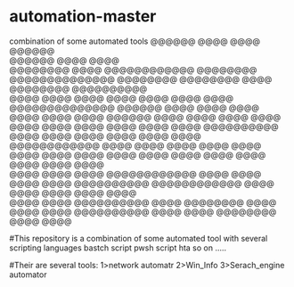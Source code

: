 # automation-master
combination of some automated tools
          @@@@@@                    @@@@                                                  @@@@  @@@@@@                          
          @@@@@@                  @@@@                                                  @@@@                                    
        @@@@@@@@    @@@@    @@@@@@@@@@@@    @@@@@@@@    @@@@@@@@@@@@@@      @@@@@@@@  @@@@@@@@  @@@@    @@@@@@@@    @@@@@@@@@@  
      @@@@  @@@@    @@@@    @@@@  @@@@    @@@@  @@@@    @@@@@@@@@@@@@@  @@@@@@  @@@@    @@@@    @@@@  @@@@  @@@@    @@@@  @@@@@@
    @@@@    @@@@  @@@@    @@@@  @@@@    @@@@    @@@@  @@@@  @@@@  @@@@    @@@@@@@@@@  @@@@    @@@@  @@@@    @@@@  @@@@    @@@@  
    @@@@@@@@@@@@  @@@@    @@@@  @@@@    @@@@    @@@@  @@@@  @@@@  @@@@  @@@@    @@@@  @@@@    @@@@  @@@@    @@@@  @@@@    @@@@  
  @@@@      @@@@  @@@@  @@@@@@@@@@@@    @@@@  @@@@    @@@@  @@@@  @@@@@@@@@@  @@@@@@@@@@@@    @@@@  @@@@  @@@@    @@@@    @@@@  
@@@@        @@@@  @@@@@@@@@@    @@@@    @@@@@@@@    @@@@  @@@@  @@@@    @@@@@@@@@@    @@@@  @@@@    @@@@@@@@    @@@@    @@@@    


#This repository is a combination of some automated tool with several scripting languages
bastch script
pwsh script
hta
so on .....

#Their are several tools:
1>network automatr
2>Win_Info
3>Serach_engine automator
